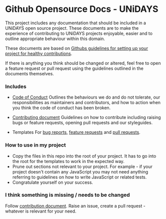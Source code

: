 # Github Opensource Docs - UNiDAYS

This project includes any documentation that should be included in a UNiDAYS open source project. These documents are to make the experience of contributing to UNiDAYS projects enjoyable, easier and to outline appropriate behaviour within this domain. 

These documents are based on [Githubs guidelines for setting up your project for healthy contributions](https://help.github.com/articles/setting-up-your-project-for-healthy-contributions/). 

If there is anything you think should be changed or altered, feel free to open a feature request or pull request using the guidelines outlined in the documents themselves.

### Includes

- [Code of Conduct](CODE_OF_CONDUCT.md)
	Outlines the behaviours we do and do not tolerate, our responsibilities as maintainers and contributors, and how to action when you think the code of conduct has been broken.

- [Contributing document](./GUIDELINES/contributing.md)
	Guidelines on how to contribute including raising bugs or feature requests, opening pull requests and our styleguides.

- Templates
	For [bug reports](./ISSUE_TEMPLATE/bug_report.md), [feature requests](./ISSUE_TEMPLATE/feature_request.md) and [pull requests](./pull_request_template.md).
	
### How to use in my project

- Copy the files in this repo into the root of your project. It has to go into the root for the templates to work in the expected way.
- Prune out sections not relevant to your project. For example - if your project doesn't contain any JavaScript you may not need anything referring to guidelines on how to write JavaScript or related tests.
- Congratulate yourself on your success.

### I think something is missing / needs to be changed

Follow [contribution document](./GUIDELINES/contributing.md). Raise an issue, create a pull request - whatever is relevant for your need.
